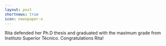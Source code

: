 ```yaml
---
layout: post
shortnews: true
icon: newspaper-o
---
```


Rita defended her Ph.D thesis and graduated with the maximum grade from Instituto Superior Técnico. Congratulations Rita!
